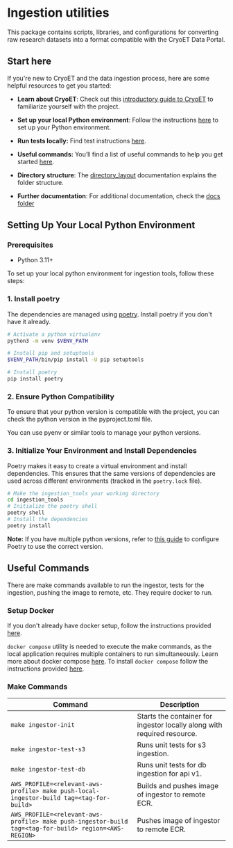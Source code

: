# Ingestion utilities

This package contains scripts, libraries, and configurations for converting raw research datasets into a format compatible with the CryoET Data Portal. 


## Start here

If you're new to CryoET and the data ingestion process, here are some helpful resources to get you started:

- **Learn about CryoET**: Check out this [introductory guide to CryoET](https://chanzuckerberg.github.io/cryoet-data-portal/intro_cryoet.html#cryoet-intro)  to familiarize yourself with the project.

- **Set up your local Python environment**: Follow the instructions [here](https://github.com/chanzuckerberg/cryoet-data-portal-backend/tree/main/ingestion_tools#setting-up-your-local-python-environment) to set up your Python environment.

- **Run tests locally:** Find test instructions [here](./docs/running_tests.md).

- **Useful commands:** You’ll find a list of useful commands to help you get started [here](https://github.com/chanzuckerberg/cryoet-data-portal-backend/tree/main/ingestion_tools#useful-commands).

- **Directory structure**: The [directory_layout](./docs/directory_layout.md) documentation explains the folder structure.

- **Further documentation**: For additional documentation, check the [docs folder](./docs/)


## Setting Up Your Local Python Environment

### Prerequisites
- Python 3.11+ 


To set up your local python environment for ingestion tools, follow these steps:

### 1. Install poetry
The dependencies are managed using [poetry](https://python-poetry.org/). Install poetry if you don't have it already.

```bash
# Activate a python virtualenv
python3 -m venv $VENV_PATH

# Install pip and setuptools
$VENV_PATH/bin/pip install -U pip setuptools

# Install poetry
pip install poetry
```

### 2. Ensure Python Compatibility

To ensure that your python version is compatible with the project, you can check the python version in the pyproject.toml file.

You can use pyenv or similar tools to manage your python versions.


### 3. Initialize Your Environment and Install Dependencies

Poetry makes it easy to create a virtual environment and install dependencies. This ensures that the same versions of dependencies are used across different environments (tracked in the `poetry.lock` file).

```bash
# Make the ingestion_tools your working directory
cd ingestion_tools
# Initialize the poetry shell
poetry shell
# Install the dependencies
poetry install
```

**Note:** If you have multiple python versions, refer to [this guide](https://python-poetry.org/docs/managing-environments/) to configure Poetry to use the correct version.


## Useful Commands

There are make commands available to run the ingestor, tests for the ingestion, pushing the image to remote, etc. They require docker to run. 

### Setup Docker

If you don't already have docker setup, follow the instructions provided [here](https://www.docker.com/get-started/).

`docker compose` utility is needed to execute the make commands, as the local application requires multiple containers to run simultaneously. Learn more about docker compose [here](https://docs.docker.com/compose/). To install `docker compose` follow the instructions provided [here](https://docs.docker.com/compose/install/).

### Make Commands

| Command                                                                                 | Description                                                             |
|-----------------------------------------------------------------------------------------|-------------------------------------------------------------------------|
| `make ingestor-init`                                                                    | Starts the container for ingestor locally along with required resource. |
| `make ingestor-test-s3`                                                                 | Runs unit tests for s3 ingestion.                                       |
| `make ingestor-test-db`                                                                 | Runs unit tests for db ingestion for api v1.                            |
| `AWS_PROFILE=<relevant-aws-profile> make push-local-ingestor-build tag=<tag-for-build>` | Builds and pushes image of ingestor to remote ECR.                      |
| `AWS_PROFILE=<relevant-aws-profile> make push-ingestor-build tag=<tag-for-build> region=<AWS-REGION>` | Pushes image of ingestor to remote ECR.                      |

